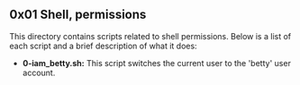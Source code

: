 ## 0x01 Shell, permissions

This directory contains scripts related to shell permissions. Below is a list of each script and a brief description of what it does:

- **0-iam_betty.sh:** This script switches the current user to the 'betty' user account.
